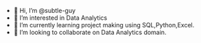 - 👋 Hi, I’m @subtle-guy
- 👀 I’m interested in Data Analytics
- 🌱 I’m currently learning project making using SQL,Python,Excel.
- 💞️ I’m looking to collaborate on Data Analytics domain.

<!---
subtle-guy/subtle-guy is a ✨ special ✨ repository because its `README.md` (this file) appears on your GitHub profile.
You can click the Preview link to take a look at your changes.
--->
